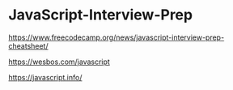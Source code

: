 # JavaScript-Interview-Prep

https://www.freecodecamp.org/news/javascript-interview-prep-cheatsheet/

https://wesbos.com/javascript

https://javascript.info/
